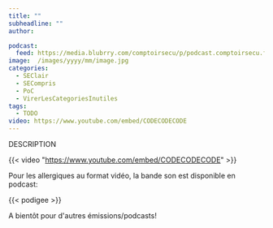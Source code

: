 ```yaml
---
title: ""
subheadline: ""
author:

podcast:
  feed: https://media.blubrry.com/comptoirsecu/p/podcast.comptoirsecu.fr/filename.mp3
image:  /images/yyyy/mm/image.jpg
categories:
  - SEClair
  - SECompris
  - PoC
  - VirerLesCategoriesInutiles
tags:
  - TODO
video: https://www.youtube.com/embed/CODECODECODE
---
```


DESCRIPTION

{{< video "https://www.youtube.com/embed/CODECODECODE" >}}

Pour les allergiques au format vidéo, la bande son est disponible en podcast:

{{< podigee >}}

A bientôt pour d'autres émissions/podcasts!
